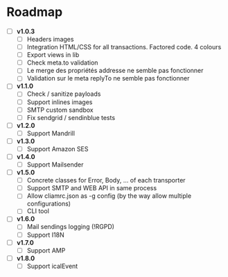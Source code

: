 # Roadmap

- [ ] **v1.0.3** 
  - [ ] Headers images 
  - [ ] Integration HTML/CSS for all transactions. Factored code. 4 colours
  - [ ] Export views in lib
  - [ ] Check meta.to validation
  - [ ] Le merge des propriétés addresse ne semble pas fonctionner
  - [ ] Validation sur le meta replyTo ne semble pas fonctionner
  
- [ ] **v1.1.0**
  - [ ] Check / sanitize payloads
  - [ ] Support inlines images
  - [ ] SMTP custom sandbox 
  - [ ] Fix sendgrid / sendinblue tests

- [ ] **v1.2.0**
  - [ ] Support Mandrill

- [ ] **v1.3.0**
  - [ ] Support Amazon SES

- [ ] **v1.4.0**
  - [ ] Support Mailsender

- [ ] **v1.5.0**
  - [ ] Concrete classes for Error, Body, ... of each transporter
  - [ ] Support SMTP and WEB API in same process
  - [ ] Allow cliamrc.json as -g config (by the way allow multiple configurations)
  - [ ] CLI tool

- [ ] **v1.6.0**
  - [ ] Mail sendings logging (!RGPD)
  - [ ] Support I18N

- [ ] **v1.7.0**
  - [ ] Support AMP

- [ ] **v1.8.0**
  - [ ] Support icalEvent
